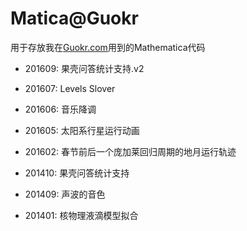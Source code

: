 Matica@Guokr
=====

用于存放我在[Guokr.com](http://www.guokr.com/i/1585771774/)用到的Mathematica代码

- 201609: 果壳问答统计支持.v2

- 201607: Levels Slover

- 201606: 音乐降调

- 201605: 太阳系行星运行动画

- 201602: 春节前后一个庞加莱回归周期的地月运行轨迹

- 201410: 果壳问答统计支持

- 201409: 声波的音色

- 201401: 核物理液滴模型拟合
